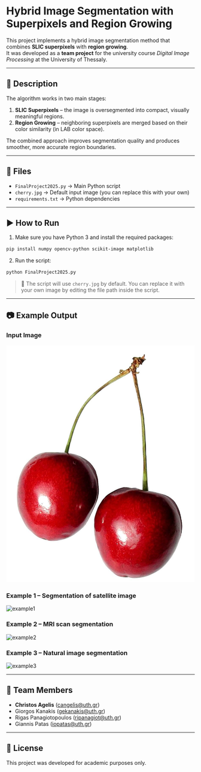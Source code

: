 
# Hybrid Image Segmentation with Superpixels and Region Growing

This project implements a hybrid image segmentation method that combines **SLIC superpixels** with **region growing**.  
It was developed as a **team project** for the university course *Digital Image Processing* at the University of Thessaly.

---

## 🧠 Description

The algorithm works in two main stages:

1. **SLIC Superpixels** – the image is oversegmented into compact, visually meaningful regions.
2. **Region Growing** – neighboring superpixels are merged based on their color similarity (in LAB color space).

The combined approach improves segmentation quality and produces smoother, more accurate region boundaries.

---

## 📂 Files

- `FinalProject2025.py` → Main Python script
- `cherry.jpg` → Default input image (you can replace this with your own)
- `requirements.txt` → Python dependencies

---

## ▶️ How to Run

1. Make sure you have Python 3 and install the required packages:

```bash
pip install numpy opencv-python scikit-image matplotlib
```

2. Run the script:

```bash
python FinalProject2025.py
```

> 📌 The script will use `cherry.jpg` by default. You can replace it with your own image by editing the file path inside the script.

---

## 📷 Example Output

### Input Image
![cherry](images/cherry.jpg)

### Example 1 – Segmentation of satellite image
![example1](images/Screenshot_2025-08-30_at_10.55.11_PM.png)

### Example 2 – MRI scan segmentation
![example2](images/Screenshot_2025-08-30_at_10.55.32_PM.png)

### Example 3 – Natural image segmentation
![example3](images/Screenshot_2025-08-30_at_10.56.16_PM.png)

---

## 👥 Team Members

- **Christos Agelis** (cangelis@uth.gr)  
- Giorgos Kanakis (gekanakis@uth.gr)  
- Rigas Panagiotopoulos (ripanagiot@uth.gr)  
- Giannis Patas (iopatas@uth.gr)

---

## 📘 License

This project was developed for academic purposes only.
